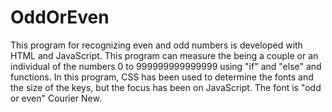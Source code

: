 # OddOrEven
This program for recognizing even and odd numbers is developed with HTML and JavaScript.
This program can measure the being a couple or an individual of the numbers 0 to 999999999999999 using "if" and "else" and functions. In this program, CSS has been used to determine the fonts and the size of the keys, but the focus has been on JavaScript. The font is "odd or even" Courier New.
